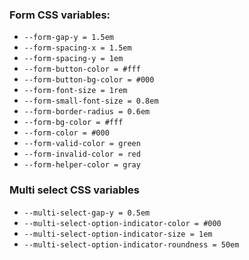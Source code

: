 ### Form CSS variables:
- `--form-gap-y = 1.5em`
- `--form-spacing-x = 1.5em`
- `--form-spacing-y = 1em`
- `--form-button-color = #fff`
- `--form-button-bg-color = #000`
- `--form-font-size = 1rem`
- `--form-small-font-size = 0.8em`
- `--form-border-radius = 0.6em`
- `--form-bg-color = #fff`
- `--form-color = #000`
- `--form-valid-color = green`
- `--form-invalid-color = red`
- `--form-helper-color = gray`

### Multi select CSS variables
- `--multi-select-gap-y = 0.5em`
- `--multi-select-option-indicator-color = #000`
- `--multi-select-option-indicator-size = 1em`
- `--multi-select-option-indicator-roundness = 50em`